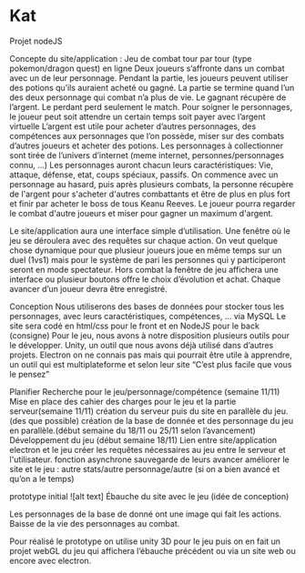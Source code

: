 # Kat
Projet nodeJS

Concepte du site/application :
Jeu de combat tour par tour (type pokemon/dragon quest) en ligne 
Deux joueurs s’affronte dans un combat avec un de leur personnage.
Pendant la partie, les joueurs peuvent utiliser des potions qu’ils auraient acheté ou gagné. 
La partie se termine quand l’un des deux personnage qui combat n’a plus de vie.
Le gagnant récupère de l’argent. Le perdant perd seulement le match.
Pour soigner le personnages, le joueur peut soit attendre un certain temps soit payer avec l’argent virtuelle
L’argent est utile pour acheter d’autres personnages, des compétences aux personnages que l’on possède, miser sur des combats d’autres joueurs et acheter des potions.
Les personnages à collectionner sont tirée de l’univers d’internet (meme internet, personnes/personnages connu, …)
Les personnages auront chacun leurs caractéristiques: Vie, attaque, défense, etat, coups spéciaux, passifs.
On commence avec un personnage au hasard, puis après plusieurs combats, la personne récupère de l'argent pour s'acheter d'autres combattants et être de plus en plus fort et finir par acheter le boss de tous Keanu Reeves.
Le joueur pourra regarder le combat d'autre joueurs et miser pour gagner un maximum d'argent.

Le site/application aura une interface simple d’utilisation. Une fenêtre où le jeu se déroulera avec des requêtes sur chaque action. On veut quelque chose dynamique pour que plusieur joueurs joue en même temps sur un duel (1vs1) mais pour le système de pari les personnes qui y participeront seront en mode spectateur.
Hors combat la fenêtre de jeu affichera une interface ou plusieur boutons offre le choix d’évolution et achat.
Chaque avancer d’un joueur devra être enregistré.

Conception
Nous utiliserons des bases de données pour stocker tous les personnages, avec leurs caractéristiques, compétences, … via MySQL
Le site sera codé en html/css pour le front et en NodeJS pour le back (consigne)
Pour le jeu, nous avons à notre disposition plusieurs outils pour le développer.
Unity, un outil que nous avons déjà utilisé dans d’autres projets.
Electron on ne connais pas mais qui pourrait être utile à apprendre, un outil qui est multiplateforme et selon leur site “C’est plus facile que vous le pensez”  

Planifier
Recherche pour le jeu/personnage/compétence (semaine 11/11) 
Mise en place des cahier des charges pour le jeu et la partie serveur(semaine 11/11)
création du serveur puis du site en parallèle du jeu.(des que possible)
création de la base de donnée et des personnage du jeu en parallèle.(début semaine du 18/11 ou 25/11 selon l’avancement)
Développement du jeu (début semaine 18/11)
Lien entre site/application electron et le jeu 
créer les requêtes nécessaires au jeu entre le serveur et l'utilisateur.
fonction asynchrone 
sauvegarde de leurs avancer 
améliorer le site et le jeu : autre stats/autre personnage/autre (si on a bien avancé et qu’on a le temps)

 prototype initial
![alt text]
Ébauche du site avec le jeu (idée de conception)

Les personnages de la base de donné ont une image qui fait les actions.
Baisse de la vie des personnages au combat.

Pour réalisé le prototype on utilise unity 3D pour le jeu puis on en fait un projet webGL du jeu qui affichera l’ébauche précédent ou via un site web ou encore avec electron.

